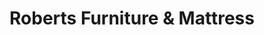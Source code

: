 ---
title: "Roberts Furniture & Mattress"
url: /newport-news/roberts-furniture-und-mattress/
shop: Möbel
---